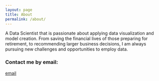 ```yaml
---
layout: page
title: About
permalink: /about/
---
```


A Data Scientist that is passionate about applying data visualization and model creation. From saving the financial lives of those preparing for retirement, to recommending larger business decisions, I am always pursuing new challenges and opportunities to employ data.

### Contact me by email:

[email](alexjwin@gmail.com)
